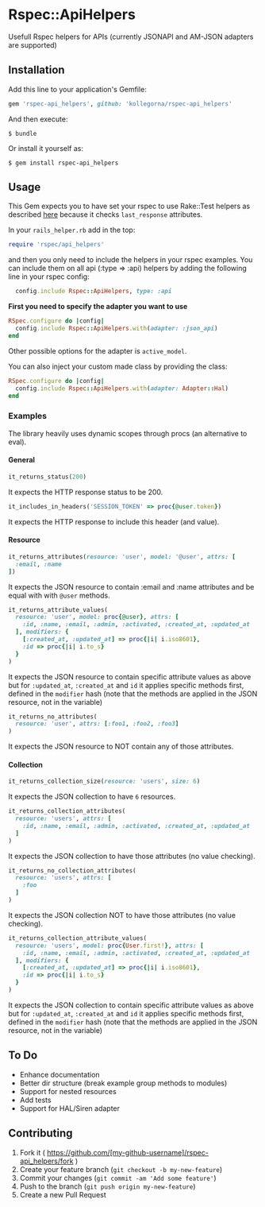 # Rspec::ApiHelpers

Usefull Rspec helpers for APIs (currently JSONAPI and AM-JSON adapters are supported)

## Installation

Add this line to your application's Gemfile:

```ruby
gem 'rspec-api_helpers', github: 'kollegorna/rspec-api_helpers'
```

And then execute:

    $ bundle

Or install it yourself as:

    $ gem install rspec-api_helpers

## Usage
This Gem expects you to have set your rspec to use Rake::Test helpers as described
[here](https://gist.github.com/alex-zige/5795358) because it checks `last_response`
attributes.

In your `rails_helper.rb` add in the top:

```ruby
require 'rspec/api_helpers'
```

and then you only need to include the helpers in your rspec examples. You can include them on all api (:type => :api) helpers by adding the following line in your rspec config:

```ruby
  config.include Rspec::ApiHelpers, type: :api
```


**First you need to specify the adapter you want to use**

```ruby
RSpec.configure do |config|
  config.include Rspec::ApiHelpers.with(adapter: :json_api)
end
```
Other possible options for the adapter is `active_model`.

You can also inject your custom made class by providing the class:
```ruby
RSpec.configure do |config|
  config.include Rspec::ApiHelpers.with(adapter: Adapter::Hal)
end
```


### Examples
The library heavily uses dynamic scopes through procs (an alternative to eval).


#### General

```ruby
it_returns_status(200)
```
It expects the HTTP response status to be 200.

```ruby
it_includes_in_headers('SESSION_TOKEN' => proc{@user.token})
```
It expects the HTTP response to include this header (and value).

#### Resource

```ruby
it_returns_attributes(resource: 'user', model: '@user', attrs: [
  :email, :name
])
```

It expects the JSON resource to contain :email and :name attributes and
be equal with with `@user` methods.


```ruby
it_returns_attribute_values(
  resource: 'user', model: proc{@user}, attrs: [
    :id, :name, :email, :admin, :activated, :created_at, :updated_at
  ], modifiers: {
    [:created_at, :updated_at] => proc{|i| i.iso8601},
    :id => proc{|i| i.to_s}
  }
)
```
It expects the JSON resource to contain specific attribute values as above but for
`:updated_at`, `:created_at` and `id` it applies specific methods first, defined in the
`modifier` hash (note that the methods are applied in the JSON resource, not in the variable)

```ruby
it_returns_no_attributes(
  resource: 'user', attrs: [:foo1, :foo2, :foo3]
)
```
It expects the JSON resource to NOT contain any of those attributes.

#### Collection
```ruby
it_returns_collection_size(resource: 'users', size: 6)
```

It expects the JSON collection to have `6` resources.

```ruby
it_returns_collection_attributes(
  resource: 'users', attrs: [
    :id, :name, :email, :admin, :activated, :created_at, :updated_at
  ]
)
```

It expects the JSON collection to have those attributes (no value checking).


```ruby
it_returns_no_collection_attributes(
  resource: 'users', attrs: [
    :foo
  ]
)
```

It expects the JSON collection NOT to have those attributes (no value checking).


```ruby
it_returns_collection_attribute_values(
  resource: 'users', model: proc{User.first!}, attrs: [
    :id, :name, :email, :admin, :activated, :created_at, :updated_at
  ], modifiers: {
    [:created_at, :updated_at] => proc{|i| i.iso8601},
    :id => proc{|i| i.to_s}
  }
)
```

It expects the JSON collection to contain specific attribute values as above but for
`:updated_at`, `:created_at` and `id` it applies specific methods first, defined in the
`modifier` hash (note that the methods are applied in the JSON resource, not in the variable)


## To Do
* Enhance documentation
* Better dir structure (break example group methods to modules)
* Support for nested resources
* Add tests
* Support for HAL/Siren adapter

## Contributing

1. Fork it ( https://github.com/[my-github-username]/rspec-api_helpers/fork )
2. Create your feature branch (`git checkout -b my-new-feature`)
3. Commit your changes (`git commit -am 'Add some feature'`)
4. Push to the branch (`git push origin my-new-feature`)
5. Create a new Pull Request
